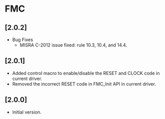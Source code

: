 # FMC

## [2.0.2]

- Bug Fixes
  - MISRA C-2012 issue fixed: rule 10.3, 10.4, and 14.4.

## [2.0.1]

- Added control macro to enable/disable the RESET and CLOCK code in current driver.
- Removed the incorrect RESET code in FMC_Init API in current driver.

## [2.0.0]

- Initial version.
